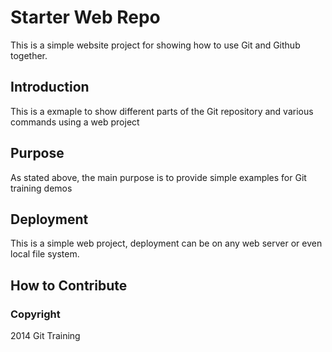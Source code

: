 # Starter Web Repo

This is a simple website project for showing how to use Git and Github together.

## Introduction 
This is a exmaple to show different parts of the Git repository and various commands using a web project

## Purpose

As stated above, the main purpose is to provide simple examples for Git training demos 

## Deployment

This is a simple web project, deployment can be on any web server or even local file system.

## How to Contribute

### Copyright
2014 Git Training 
